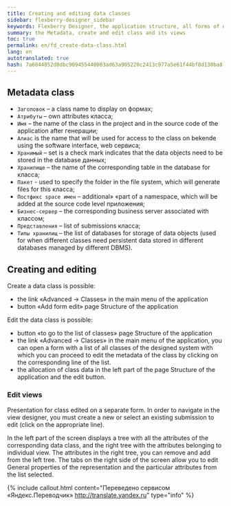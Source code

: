 ```yaml
--- 
title: Creating and editing data classes 
sidebar: flexberry-designer_sidebar 
keywords: Flexberry Designer, the application structure, all forms of data classes 
summary: the Metadata, create and edit class and its views 
toc: true 
permalink: en/fd_create-data-class.html 
lang: en 
autotranslated: true 
hash: 7a6044852d8dbc909455440003ad63a905220c2413c977a5e61f44bf8d130ba8 
--- 
```


## Metadata class 

* `Заголовок` – a class name to display on формах; 
* `Атрибуты` – own attributes класса; 
* `Имя` – the name of the class in the project and in the source code of the application after генерации; 
* `Алиас` is the name that will be used for access to the class on bekende using the software interface, web сервиса; 
* `Хранимый` – set is a check mark indicates that the data objects need to be stored in the database данных; 
* `Хранилище` – the name of the corresponding table in the database for класса; 
* `Пакет` - used to specify the folder in the file system, which will generate files for this класса; 
* `Постфикс space имен` – additional» «part of a namespace, which will be added at the source code level приложения; 
* `Бизнес-сервер` – the corresponding business server associated with классом; 
* `Представления` – list of submissions класса; 
* `Типы хранилищ` – the list of databases for storage of data objects (used for when different classes need persistent data stored in different databases managed by different DBMS). 

## Creating and editing 

Create a data class is possible: 

* the link «Advanced -> Classes» in the main menu of the application 
* button «Add form edit» page Structure of the application 

Edit the data class is possible: 

* button «to go to the list of classes» page Structure of the application 
* the link «Advanced -> Classes» in the main menu of the application, you can open a form with a list of all classes of the designed system with which you can proceed to edit the metadata of the class by clicking on the corresponding line of the list. 
* the allocation of class data in the left part of the page Structure of the application and the edit button. 

### Edit views 

Presentation for class edited on a separate form. In order to navigate in the view designer, you must create a new or select an existing submission to edit (click on the appropriate line). 

In the left part of the screen displays a tree with all the attributes of the corresponding data class, and the right tree with the attributes belonging to individual view. The attributes in the right tree, you can remove and add from the left tree. The tabs on the right side of the screen allow you to edit General properties of the representation and the particular attributes from the list selected. 



{% include callout.html content="Переведено сервисом «Яндекс.Переводчик» <http://translate.yandex.ru>" type="info" %}